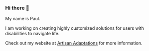 ### Hi there 👋

My name is Paul.

I am working on creating highly customized solutions for users with disabilities to navigate life.

Check out my website at [Artisan Adaptations](https://artisanadaptations.com) for more information.

<!--
**artisanadaptations/ArtisanAdaptations** is a ✨ _special_ ✨ repository because its `README.md` (this file) appears on your GitHub profile.

Here are some ideas to get you started:

- 🔭 I’m currently working on ...
- 🌱 I’m currently learning ...
- 👯 I’m looking to collaborate on ...
- 🤔 I’m looking for help with ...
- 💬 Ask me about ...
- 📫 How to reach me: ...
- 😄 Pronouns: ...
- ⚡ Fun fact: ...
-->
